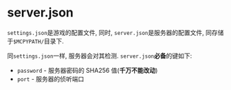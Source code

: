 # server.json
`settings.json`是游戏的配置文件, 同时, `server.json`是服务器的配置文件, 同存储于`$MCPYPATH/`目录下.

同`settings.json`一样, 服务器会对其检测. `server.json`**必备**的键如下:

- `password` - 服务器密码的 SHA256 值(**千万不能改动**)
- `port` - 服务器的侦听端口
